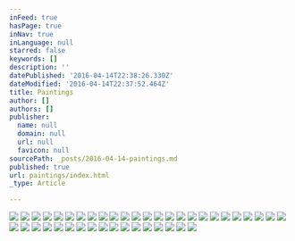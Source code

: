 ```yaml
---
inFeed: true
hasPage: true
inNav: true
inLanguage: null
starred: false
keywords: []
description: ''
datePublished: '2016-04-14T22:38:26.330Z'
dateModified: '2016-04-14T22:37:52.464Z'
title: Paintings
author: []
authors: []
publisher:
  name: null
  domain: null
  url: null
  favicon: null
sourcePath: _posts/2016-04-14-paintings.md
published: true
url: paintings/index.html
_type: Article

---
```

![](https://the-grid-user-content.s3-us-west-2.amazonaws.com/d6a4fdca-0c76-4d2d-be50-97a4a326730f.jpg)
![](https://the-grid-user-content.s3-us-west-2.amazonaws.com/28db98df-4737-4608-86a7-f923ab60623e.jpg)
![](https://the-grid-user-content.s3-us-west-2.amazonaws.com/ccf543a3-1ef2-48ab-ba3e-c5d6aafada27.jpg)
![](https://the-grid-user-content.s3-us-west-2.amazonaws.com/f73e9c61-4d2b-4653-ae19-79d6dcda43ac.jpg)
![](https://the-grid-user-content.s3-us-west-2.amazonaws.com/0d48c486-5223-40f6-a511-1dc3ea64430d.jpg)
![](https://the-grid-user-content.s3-us-west-2.amazonaws.com/e7a93c9e-546b-4c2a-a795-3d67fe93bef5.jpg)
![](https://the-grid-user-content.s3-us-west-2.amazonaws.com/73c53e7a-99b1-439e-9a9f-14aa0c8d1220.jpg)
![](https://the-grid-user-content.s3-us-west-2.amazonaws.com/e0d5d86a-3b27-454e-aedf-1a9ef368a555.jpg)
![](https://the-grid-user-content.s3-us-west-2.amazonaws.com/59809ab0-972c-4df2-a219-51fbef550d70.jpg)
![](https://the-grid-user-content.s3-us-west-2.amazonaws.com/da32efae-93df-4214-8ed1-40cfd40a7cf8.jpg)
![](https://the-grid-user-content.s3-us-west-2.amazonaws.com/ca74acdc-86bb-42ab-9798-57884537990c.jpg)
![](https://the-grid-user-content.s3-us-west-2.amazonaws.com/2ad829f3-e373-4cb1-a2ff-6f8fc9ab3341.jpg)
![](https://the-grid-user-content.s3-us-west-2.amazonaws.com/be0daf46-7a61-47ec-84e2-af22503e88f8.jpg)
![](https://the-grid-user-content.s3-us-west-2.amazonaws.com/2a33dd40-909b-42d0-811f-4cd636dda1bf.jpg)
![](https://the-grid-user-content.s3-us-west-2.amazonaws.com/48db862d-f1e5-4d37-bb0f-3fb28a49eee3.jpg)
![](https://s3-us-west-2.amazonaws.com/the-grid-img/p/e9231ff2115df01816461ccbd14f185b265d574a.jpg)
![](https://the-grid-user-content.s3-us-west-2.amazonaws.com/434b7f4a-30d9-4b20-834e-d81304d5bf81.jpg)
![](https://the-grid-user-content.s3-us-west-2.amazonaws.com/631f395e-08ce-4372-a14a-30b46fbc889b.jpg)
![](https://the-grid-user-content.s3-us-west-2.amazonaws.com/5c327ee8-b618-4f05-8e1d-1e414e1fbd8d.jpg)
![](https://the-grid-user-content.s3-us-west-2.amazonaws.com/e12834cd-577f-4f84-a938-ed7bfdb2f1f1.jpg)
![](https://the-grid-user-content.s3-us-west-2.amazonaws.com/f4b50c0e-414e-475a-b20c-6269912893bb.jpg)
![](https://the-grid-user-content.s3-us-west-2.amazonaws.com/ff4c908f-6786-45c8-acf8-ec5fb3e0e48d.jpg)
![](https://the-grid-user-content.s3-us-west-2.amazonaws.com/3da23710-f94a-4f53-8e32-ab00976e8401.jpg)
![](https://the-grid-user-content.s3-us-west-2.amazonaws.com/5a03a8f1-3b64-4ebe-a447-2ebfb22a8d6d.jpg)
![](https://the-grid-user-content.s3-us-west-2.amazonaws.com/b8d08b8d-cb9e-4809-945c-c87589e222cc.jpg)
![](https://the-grid-user-content.s3-us-west-2.amazonaws.com/3821e277-66b3-4fc0-a8d7-4e65e2968973.jpg)
![](https://the-grid-user-content.s3-us-west-2.amazonaws.com/d0427bca-e034-4a5f-b314-fbbd71ebb3a1.jpg)
![](https://the-grid-user-content.s3-us-west-2.amazonaws.com/6d73dbb9-7c04-4728-9f42-2dca193c8bfa.jpg)
![](https://the-grid-user-content.s3-us-west-2.amazonaws.com/80dec227-6662-4dcb-bb04-be06ef7f8c75.jpg)
![](https://the-grid-user-content.s3-us-west-2.amazonaws.com/49ea2669-3ef5-4d53-84ce-7461316c9d10.jpg)
![](https://the-grid-user-content.s3-us-west-2.amazonaws.com/942608c6-a1ed-4237-b13b-30f20665e5de.jpg)
![](https://the-grid-user-content.s3-us-west-2.amazonaws.com/b4ba0d97-0fb6-4f0d-9044-401ba979ea32.jpg)
![](https://the-grid-user-content.s3-us-west-2.amazonaws.com/094f9064-79c5-4ac1-844e-f167c1e9bb28.jpg)
![](https://the-grid-user-content.s3-us-west-2.amazonaws.com/b927d2d4-ba5f-4fce-964c-b5ade1871292.jpg)
![](https://the-grid-user-content.s3-us-west-2.amazonaws.com/8b62b6b5-eb50-40d7-ab33-76267e7e18b9.jpg)
![](https://the-grid-user-content.s3-us-west-2.amazonaws.com/6557f0b7-de04-4bb7-aa98-56e98d9e9632.jpg)
![](https://the-grid-user-content.s3-us-west-2.amazonaws.com/fa5215c0-598a-4a51-b48a-72afd0dfa670.jpg)
![](https://the-grid-user-content.s3-us-west-2.amazonaws.com/8f804061-84c9-40aa-b6b9-63935b483bac.jpg)
![](https://s3-us-west-2.amazonaws.com/the-grid-img/p/f9bf9304ee1c37c92a9227040eb5f1477f47541b.jpg)
![](https://the-grid-user-content.s3-us-west-2.amazonaws.com/c2c7fc51-b3b5-4c81-a83a-587450a2fd98.jpg)
![](https://the-grid-user-content.s3-us-west-2.amazonaws.com/1ea74856-f83b-4c2f-951e-06f431911a09.jpg)
![](https://the-grid-user-content.s3-us-west-2.amazonaws.com/84c04e76-f70a-453e-bd1f-3b60a237d5c1.jpg)